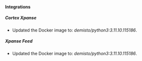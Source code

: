 
#### Integrations

##### Cortex Xpanse


- Updated the Docker image to: *demisto/python3:3.11.10.115186*.
##### Xpanse Feed


- Updated the Docker image to: *demisto/python3:3.11.10.115186*.
